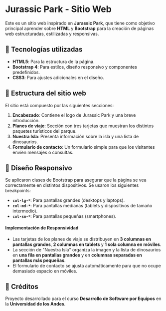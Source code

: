 # Jurassic Park - Sitio Web

Este es un sitio web inspirado en **Jurassic Park**, que tiene como objetivo principal aprender sobre **HTML** y **Bootstrap** para la creación de páginas web estructuradas, estilizadas y responsivas.

## 🚀 Tecnologías utilizadas
- **HTML5**: Para la estructura de la página.
- **Bootstrap 4**: Para estilos, diseño responsivo y componentes predefinidos.
- **CSS3**: Para ajustes adicionales en el diseño.

## 📌 Estructura del sitio web
El sitio está compuesto por las siguientes secciones:

1. **Encabezado**: Contiene el logo de Jurassic Park y una breve introducción.
2. **Planes de viaje**: Sección con tres tarjetas que muestran los distintos paquetes turísticos del parque.
3. **Nuestra Isla**: Presenta información sobre la isla y una lista de dinosaurios.
4. **Formulario de contacto**: Un formulario simple para que los visitantes envíen mensajes o consultas.

## 📱 Diseño Responsivo
Se aplicaron clases de Bootstrap para asegurar que la página se vea correctamente en distintos dispositivos. Se usaron los siguientes breakpoints:

- **`col-lg-*`**: Para pantallas grandes (desktops y laptops).
- **`col-md-*`**: Para pantallas medianas (tablets y dispositivos de tamaño intermedio).
- **`col-sm-*`**: Para pantallas pequeñas (smartphones).

#### Implementación de Responsividad
- Las tarjetas de los planes de viaje se distribuyen en **3 columnas en pantallas grandes**, **2 columnas en tablets** y **1 sola columna en móviles**.
- La sección de "Nuestra Isla" organiza la imagen y la lista de dinosaurios en **una fila en pantallas grandes** y en **columnas separadas en pantallas más pequeñas**.
- El formulario de contacto se ajusta automáticamente para que no ocupe demasiado espacio en móviles.

## 📜 Créditos
Proyecto desarrollado para el curso **Desarrollo de Software por Equipos** en la **Universidad de los Andes**.

